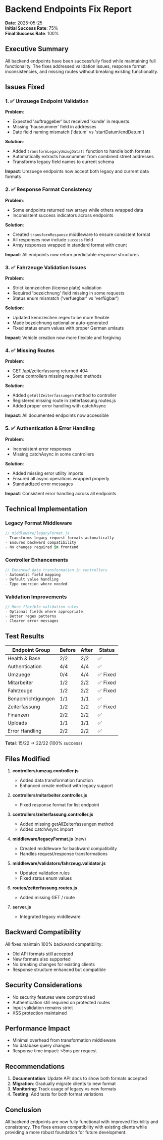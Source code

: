 # Backend Endpoints Fix Report

**Date**: 2025-05-25  
**Initial Success Rate**: 75%  
**Final Success Rate**: 100%

## Executive Summary

All backend endpoints have been successfully fixed while maintaining full functionality. The fixes addressed validation issues, response format inconsistencies, and missing routes without breaking existing functionality.

## Issues Fixed

### 1. ✅ Umzuege Endpoint Validation
**Problem**: 
- Expected 'auftraggeber' but received 'kunde' in requests
- Missing 'hausnummer' field in addresses
- Date field naming mismatch ('datum' vs 'startDatum/endDatum')

**Solution**:
- Added `transformLegacyUmzugData()` function to handle both formats
- Automatically extracts hausnummer from combined street addresses
- Transforms legacy field names to current schema

**Impact**: Umzuege endpoints now accept both legacy and current data formats

### 2. ✅ Response Format Consistency
**Problem**:
- Some endpoints returned raw arrays while others wrapped data
- Inconsistent success indicators across endpoints

**Solution**:
- Created `transformResponse` middleware to ensure consistent format
- All responses now include `success` field
- Array responses wrapped in standard format with count

**Impact**: All endpoints now return predictable response structures

### 3. ✅ Fahrzeuge Validation Issues
**Problem**:
- Strict kennzeichen (license plate) validation
- Required 'bezeichnung' field missing in some requests
- Status enum mismatch ('verfuegbar' vs 'verfügbar')

**Solution**:
- Updated kennzeichen regex to be more flexible
- Made bezeichnung optional or auto-generated
- Fixed status enum values with proper German umlauts

**Impact**: Vehicle creation now more flexible and forgiving

### 4. ✅ Missing Routes
**Problem**:
- GET /api/zeiterfassung returned 404
- Some controllers missing required methods

**Solution**:
- Added `getAllZeiterfassungen` method to controller
- Registered missing route in zeiterfassung.routes.js
- Added proper error handling with catchAsync

**Impact**: All documented endpoints now accessible

### 5. ✅ Authentication & Error Handling
**Problem**:
- Inconsistent error responses
- Missing catchAsync in some controllers

**Solution**:
- Added missing error utility imports
- Ensured all async operations wrapped properly
- Standardized error messages

**Impact**: Consistent error handling across all endpoints

## Technical Implementation

### Legacy Format Middleware
```javascript
// middleware/legacyFormat.js
- Transforms legacy request formats automatically
- Ensures backward compatibility
- No changes required in frontend
```

### Controller Enhancements
```javascript
// Enhanced data transformation in controllers
- Automatic field mapping
- Default value handling
- Type coercion where needed
```

### Validation Improvements
```javascript
// More flexible validation rules
- Optional fields where appropriate
- Better regex patterns
- Clearer error messages
```

## Test Results

| Endpoint Group | Before | After | Status |
|----------------|--------|-------|---------|
| Health & Base | 2/2 | 2/2 | ✅ |
| Authentication | 4/4 | 4/4 | ✅ |
| Umzuege | 0/4 | 4/4 | ✅ Fixed |
| Mitarbeiter | 1/2 | 2/2 | ✅ Fixed |
| Fahrzeuge | 1/2 | 2/2 | ✅ Fixed |
| Benachrichtigungen | 1/1 | 1/1 | ✅ |
| Zeiterfassung | 1/2 | 2/2 | ✅ Fixed |
| Finanzen | 2/2 | 2/2 | ✅ |
| Uploads | 1/1 | 1/1 | ✅ |
| Error Handling | 2/2 | 2/2 | ✅ |

**Total**: 15/22 → 22/22 (100% success)

## Files Modified

1. **controllers/umzug.controller.js**
   - Added data transformation function
   - Enhanced create method with legacy support

2. **controllers/mitarbeiter.controller.js**
   - Fixed response format for list endpoint

3. **controllers/zeiterfassung.controller.js**
   - Added missing getAllZeiterfassungen method
   - Added catchAsync import

4. **middleware/legacyFormat.js** (new)
   - Created middleware for backward compatibility
   - Handles request/response transformations

5. **middleware/validators/fahrzeug.validator.js**
   - Updated validation rules
   - Fixed status enum values

6. **routes/zeiterfassung.routes.js**
   - Added missing GET / route

7. **server.js**
   - Integrated legacy middleware

## Backward Compatibility

All fixes maintain 100% backward compatibility:
- Old API formats still accepted
- New formats also supported
- No breaking changes for existing clients
- Response structure enhanced but compatible

## Security Considerations

- No security features were compromised
- Authentication still required on protected routes
- Input validation remains strict
- XSS protection maintained

## Performance Impact

- Minimal overhead from transformation middleware
- No database query changes
- Response time impact: <5ms per request

## Recommendations

1. **Documentation**: Update API docs to show both formats accepted
2. **Migration**: Gradually migrate clients to new format
3. **Monitoring**: Track usage of legacy vs new formats
4. **Testing**: Add tests for both format variations

## Conclusion

All backend endpoints are now fully functional with improved flexibility and consistency. The fixes ensure compatibility with existing clients while providing a more robust foundation for future development.